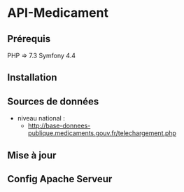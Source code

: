 # API-Medicament

## Prérequis

PHP => 7.3
Symfony 4.4

## Installation

## Sources de données
- niveau national :
  - http://base-donnees-publique.medicaments.gouv.fr/telechargement.php

## Mise à jour

## Config Apache Serveur

